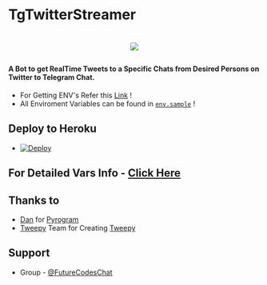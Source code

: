 # TgTwitterStreamer

# <p align="center"><a href="https://github.com/New-dev0/TgTwitterStreamer"><img src="https://github-readme-stats.vercel.app/api/pin?username=New-dev0&show_icons=true&theme=buefy&hide_border=false&repo=TgTwitterStreamer"></a></p>


#### A Bot to get RealTime Tweets to a Specific Chats from Desired Persons on Twitter to Telegram Chat.

* For Getting ENV's Refer this [Link](https://new-dev0.github.io/tgtwitterbot) !
* All Enviroment Variables can be found in [`env.sample`](https://github.com/New-dev0/TgTwitterStreamer/blob/main/.env.sample) !

## Deploy to Heroku
- [![Deploy](https://www.herokucdn.com/deploy/button.svg)](https://heroku.com/deploy)

## For Detailed Vars Info - [Click Here](./Guides/Vars.md)
## Thanks to
- [Dan](https://github.com/delivrance) for [Pyrogram](https://github.com/pyrogram/pyrogram)
- [Tweepy](https://github.com/tweepy) Team for Creating [Tweepy](https://github.com/tweepy/tweepy)

## Support
- Group - [@FutureCodesChat](https://t.me/FutureCodesChat)
